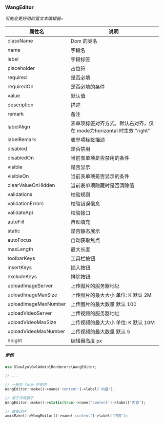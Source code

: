 ### WangEditor
_可能会更好用的富文本编辑器~_

| 属性名 | 说明 |
| ------------ | ------------ |
| className | Dom 的类名 |
| name | 字段名 |
| label | 字段标签 |
| placeholder | 占位符 |
| required | 是否必填 |
| requiredOn | 是否必填的条件 |
| value | 默认值 |
| description | 描述 |
| remark | 备注 |
| labelAlign | 表单项标签对齐方式，默认右对齐，仅在 mode为horizontal 时生效 "right" |
| labelRemark | 表单项标签描述 |
| disabled | 是否禁用 |
| disabledOn | 当前表单项是否禁用的条件 |
| visible | 是否显示 |
| visibleOn | 当前表单项是否显示的条件 |
| clearValueOnHidden | 当前表单项隐藏时是否清除值 |
| validations | 校验规则 |
| validationErrors | 校验错误信息 |
| validateApi | 校验接口 |
| autoFill | 自动填充 |
| static  | 是否静态展示 |
| autoFocus | 自动获取焦点 |
| maxLength | 最大长度 |
| toolbarKeys | 工具栏按钮 |
| insertKeys | 插入按钮 |
| excludeKeys | 排除按钮 |
| uploadImageServer | 上传图片的服务器地址 |
| uploadImageMaxSize | 上传图片的最大大小 单位: K 默认 2M |
| uploadImageMaxNumber | 上传图片的最大数量 默认 100 |
| uploadVideoServer | 上传视频的服务器地址 |
| uploadVideoMaxSize | 上传视频的最大大小 单位: K 默认 10M |
| uploadVideoMaxNumber | 上传视频的最大数量 默认 5 |
| height | 编辑器高度 px |


##### 示例

```php
use Slowlyo\OwlAdmin\Renderers\WangEditor;

// ...

// 一般在 form 中使用
WangEditor::make()->name('content')->label('内容');

// 用于详情展示
WangEditor::make()->static(true)->name('content')->label('内容');

// 或者这样
amisMake()->WangEditor()->name('content')->label('内容');
```